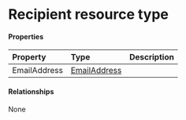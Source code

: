 # Recipient resource type



#### Properties
| Property	   | Type	|Description|
|:---------------|:--------|:----------|
|EmailAddress|[EmailAddress](emailaddress.md)||

#### Relationships
None

